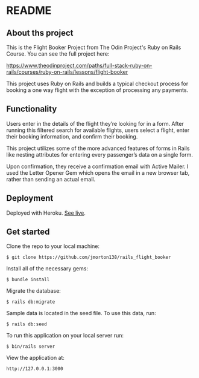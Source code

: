 # README

## About ths project

This is the Flight Booker Project from The Odin Project's Ruby on Rails Course. You can see the full project here:

https://www.theodinproject.com/paths/full-stack-ruby-on-rails/courses/ruby-on-rails/lessons/flight-booker

This project uses Ruby on Rails and builds a typical checkout process for booking a one way flight with the exception of processing any payments.

## Functionality

Users enter in the details of the flight they’re looking for in a form. After running this filtered search for available flights, users select a flight, enter their booking information, and confirm their booking. 

This project utilizes some of the more advanced features of forms in Rails like nesting attributes for entering every passenger’s data on a single form.

Upon confirmation, they receive a confirmation email with Active Mailer. I used the Letter Opener Gem which opens the email in a new browser tab, rather than sending an actual email.

## Deployment

Deployed with Heroku. [See live](https://young-crag-49630.herokuapp.com/). 

## Get started

Clone the repo to your local machine:

`$ git clone https://github.com/jmorton138/rails_flight_booker`

Install all of the necessary gems:

`$ bundle install`

Migrate the database:

`$ rails db:migrate`

Sample data is located in the seed file. To use this data, run:

`$ rails db:seed`

To run this application on your local server run:

`$ bin/rails server`

View the application at:

`http://127.0.0.1:3000`
